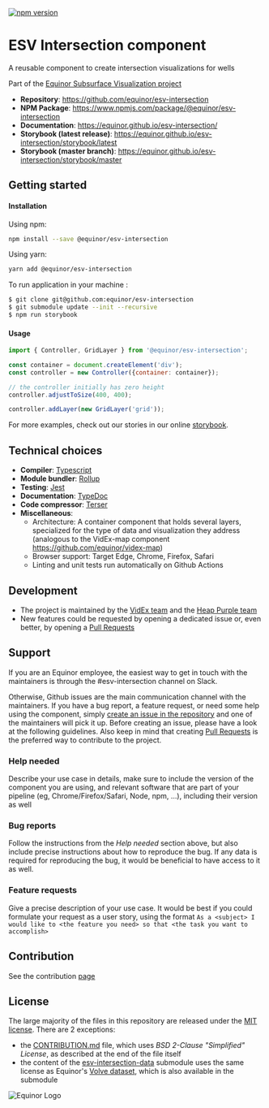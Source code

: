 [![npm version](https://badge.fury.io/js/%40equinor%2Fesv-intersection.svg)](https://badge.fury.io/js/%40equinor%2Fesv-intersection)
# ESV Intersection component
A reusable component to create intersection visualizations for wells

Part of the [Equinor Subsurface Visualization project](https://github.com/equinor/esv)

- **Repository**: https://github.com/equinor/esv-intersection
- **NPM Package**: https://www.npmjs.com/package/@equinor/esv-intersection
- **Documentation**: https://equinor.github.io/esv-intersection/
- **Storybook (latest release)**: https://equinor.github.io/esv-intersection/storybook/latest
- **Storybook (master branch)**: https://equinor.github.io/esv-intersection/storybook/master

## Getting started

#### Installation
Using npm:
```bash
npm install --save @equinor/esv-intersection
```
Using yarn:
```bash
yarn add @equinor/esv-intersection
```
To run application in your machine :
```bash
$ git clone git@github.com:equinor/esv-intersection
$ git submodule update --init --recursive
$ npm run storybook
```
#### Usage

```javascript
import { Controller, GridLayer } from '@equinor/esv-intersection';

const container = document.createElement('div');
const controller = new Controller({container: container});

// the controller initially has zero height
controller.adjustToSize(400, 400);

controller.addLayer(new GridLayer('grid'));
```
For more examples, check out our stories in our online [storybook](https://equinor.github.io/esv-intersection/storybook/latest).

## Technical choices

- **Compiler**: [Typescript](https://www.npmjs.com/package/typescript)
- **Module bundler**: [Rollup](https://www.npmjs.com/package/rollup)
- **Testing**: [Jest](https://www.npmjs.com/package/jest)
- **Documentation**: [TypeDoc](https://www.npmjs.com/package/typedoc)
- **Code compressor**: [Terser](https://www.npmjs.com/package/terser)
- **Miscellaneous**:
  - Architecture: A container component that holds several layers, specialized for the type of data and visualization they address (analogous to the VidEx-map component https://github.com/equinor/videx-map)
  - Browser support: Target Edge, Chrome, Firefox, Safari
  - Linting and unit tests run automatically on Github Actions
  

## Development
- The project is maintained by the [VidEx team](https://github.com/orgs/equinor/teams/viz) and the [Heap Purple team](https://github.com/orgs/equinor/teams/heap-purple)
- New features could be requested by opening a dedicated issue or, even better, by opening a [Pull Requests](CONTRIBUTION.md)


## Support
If you are an Equinor employee, the easiest way to get in touch with the maintainers is through the #esv-intersection channel on Slack.

Otherwise, Github issues are the main communication channel with the maintainers. If you have a bug report, a feature request, or need some help using the component, simply [create an issue in the repository](https://github.com/equinor/esv-intersection/issues) and one of the maintainers will pick it up. Before creating an issue, please have a look at the following guidelines. Also keep in mind that creating [Pull Requests](CONTRIBUTION.md) is the preferred way to contribute to the project. 

### Help needed
Describe your use case in details, make sure to include the version of the component you are using, and relevant software that are part of your pipeline (eg, Chrome/Firefox/Safari, Node, npm, …), including their version as well

### Bug reports
Follow the instructions from the _Help needed_ section above, but also include precise instructions about how to reproduce the bug. If any data is required for reproducing the bug, it would be beneficial to have access to it as well.

### Feature requests
Give a precise description of your use case. It would be best if you could formulate your request as a user story, using the format `As a <subject> I would like to <the feature you need> so that <the task you want to accomplish>`

## Contribution

See the contribution [page](CONTRIBUTION.md)

## License
The large majority of the files in this repository are released under the [MIT license](LICENSE). There are 2 exceptions:
- the [CONTRIBUTION.md](CONTRIBUTION.md) file, which uses _BSD 2-Clause "Simplified" License_, as described at the end of the file itself
- the content of the [esv-intersection-data](https://github.com/equinor/esv-intersection-data) submodule uses the same license as Equinor's [Volve dataset](https://data.equinor.com/dataset/Volve), which is also available in the submodule

![Equinor Logo](resources/images/equinor-logo.png)
